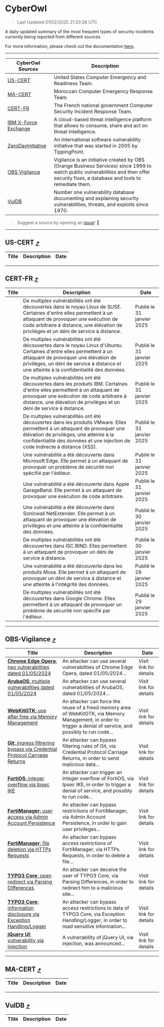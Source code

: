 
 <div id='top'></div>

# CyberOwl

 > Last Updated 01/02/2025 21:20:28 UTC
 
 A daily updated summary of the most frequent types of security incidents currently being reported from different sources.
 
 For more information, please check out the documentation [here](./docs/README.md).
 
 ---
 |CyberOwl Sources|Description|
 |---|---|
 |[US-CERT](#us-cert-arrow_heading_up)|United States Computer Emergency and Readiness Team.|
 |[MA-CERT](#ma-cert-arrow_heading_up)|Moroccan Computer Emergency Response Team.|
 |[CERT-FR](#cert-fr-arrow_heading_up)|The French national government Computer Security Incident Response Team.|
 |[IBM X-Force Exchange](#ibmcloud-arrow_heading_up)|A cloud-based threat intelligence platform that allows to consume, share and act on threat intelligence.|
 |[ZeroDayInitiative](#zerodayinitiative-arrow_heading_up)|An international software vulnerability initiative that was started in 2005 by TippingPoint.|
 |[OBS Vigilance](#obs-vigilance-arrow_heading_up)|Vigilance is an initiative created by OBS (Orange Business Services) since 1999 to watch public vulnerabilities and then offer security fixes, a database and tools to remediate them.|
 |[VulDB](#vuldb-arrow_heading_up)|Number one vulnerability database documenting and explaining security vulnerabilities, threats, and exploits since 1970.|
 
 > Suggest a source by opening an [issue](https://github.com/karimhabush/cyberowl/issues)! :raised_hands:
 ---

## US-CERT [:arrow_heading_up:](#cyberowl)

 |Title|Description|Date|
 |---|---|---|
 
 ---

## CERT-FR [:arrow_heading_up:](#cyberowl)

 |Title|Description|Date|
 |---|---|---|
 |[](https://www.cert.ssi.gouv.fr/avis/CERTFR-2025-AVI-0088/)|De multiples vulnérabilités ont été découvertes dans le noyau Linux de SUSE. Certaines d'entre elles permettent à un attaquant de provoquer une exécution de code arbitraire à distance, une élévation de privilèges et un déni de service à distance.|Publié le 31 janvier 2025|
 |[](https://www.cert.ssi.gouv.fr/avis/CERTFR-2025-AVI-0087/)|De multiples vulnérabilités ont été découvertes dans le noyau Linux d'Ubuntu. Certaines d'entre elles permettent à un attaquant de provoquer une élévation de privilèges, un déni de service à distance et une atteinte à la confidentialité des données.|Publié le 31 janvier 2025|
 |[](https://www.cert.ssi.gouv.fr/avis/CERTFR-2025-AVI-0086/)|De multiples vulnérabilités ont été découvertes dans les produits IBM. Certaines d'entre elles permettent à un attaquant de provoquer une exécution de code arbitraire à distance, une élévation de privilèges et un déni de service à distance.|Publié le 31 janvier 2025|
 |[](https://www.cert.ssi.gouv.fr/avis/CERTFR-2025-AVI-0085/)|De multiples vulnérabilités ont été découvertes dans les produits VMware. Elles permettent à un attaquant de provoquer une élévation de privilèges, une atteinte à la confidentialité des données et une injection de code indirecte à distance (XSS).|Publié le 31 janvier 2025|
 |[](https://www.cert.ssi.gouv.fr/avis/CERTFR-2025-AVI-0084/)|Une vulnérabilité a été découverte dans Microsoft Edge. Elle permet à un attaquant de provoquer un problème de sécurité non spécifié par l'éditeur.|Publié le 31 janvier 2025|
 |[](https://www.cert.ssi.gouv.fr/avis/CERTFR-2025-AVI-0083/)|Une vulnérabilité a été découverte dans Apple GarageBand. Elle permet à un attaquant de provoquer une exécution de code arbitraire.|Publié le 31 janvier 2025|
 |[](https://www.cert.ssi.gouv.fr/avis/CERTFR-2025-AVI-0082/)|Une vulnérabilité a été découverte dans Sonicwall NetExtender. Elle permet à un attaquant de provoquer une élévation de privilèges et une atteinte à la confidentialité des données.|Publié le 30 janvier 2025|
 |[](https://www.cert.ssi.gouv.fr/avis/CERTFR-2025-AVI-0081/)|De multiples vulnérabilités ont été découvertes dans ISC BIND. Elles permettent à un attaquant de provoquer un déni de service à distance.|Publié le 30 janvier 2025|
 |[](https://www.cert.ssi.gouv.fr/avis/CERTFR-2025-AVI-0080/)|Une vulnérabilité a été découverte dans les produits Moxa. Elle permet à un attaquant de provoquer un déni de service à distance et une atteinte à l'intégrité des données.|Publié le 29 janvier 2025|
 |[](https://www.cert.ssi.gouv.fr/avis/CERTFR-2025-AVI-0079/)|De multiples vulnérabilités ont été découvertes dans Google Chrome. Elles permettent à un attaquant de provoquer un problème de sécurité non spécifié par l'éditeur.|Publié le 29 janvier 2025|
 
 ---

## OBS-Vigilance [:arrow_heading_up:](#cyberowl)

 |Title|Description|Date|
 |---|---|---|
 |[<a href="https://vigilance.fr/vulnerability/Chrome-Edge-Opera-two-vulnerabilities-dated-01-05-2024-44188" class="noirorange"><b>Chrome  Edge  Opera</b>: two vulnerabilities dated 01/05/2024</a>](https://vigilance.fr/vulnerability/Chrome-Edge-Opera-two-vulnerabilities-dated-01-05-2024-44188)|An attacker can use several vulnerabilities of Chrome  Edge  Opera, dated 01/05/2024...|Visit link for details|
 |[<a href="https://vigilance.fr/vulnerability/ArubaOS-multiple-vulnerabilities-dated-01-05-2024-44187" class="noirorange"><b>ArubaOS</b>: multiple vulnerabilities dated 01/05/2024</a>](https://vigilance.fr/vulnerability/ArubaOS-multiple-vulnerabilities-dated-01-05-2024-44187)|An attacker can use several vulnerabilities of ArubaOS, dated 01/05/2024...|Visit link for details|
 |[<a href="https://vigilance.fr/vulnerability/WebKitGTK-use-after-free-via-Memory-Management-44175" class="noirorange"><b>WebKitGTK</b>: use after free via Memory Management</a>](https://vigilance.fr/vulnerability/WebKitGTK-use-after-free-via-Memory-Management-44175)|An attacker can force the reuse of a freed memory area of WebKitGTK, via Memory Management, in order to trigger a denial of service, and possibly to run code...|Visit link for details|
 |[<a href="https://vigilance.fr/vulnerability/Git-ingress-filtrering-bypass-via-Credential-Protocol-Carriage-Returns-46098" class="noirorange"><b>Git</b>: ingress filtrering bypass via Credential Protocol Carriage Returns</a>](https://vigilance.fr/vulnerability/Git-ingress-filtrering-bypass-via-Credential-Protocol-Carriage-Returns-46098)|An attacker can bypass filtering rules of Git, via Credential Protocol Carriage Returns, in order to send malicious data...|Visit link for details|
 |[<a href="https://vigilance.fr/vulnerability/FortiOS-integer-overflow-via-Ipsec-IKE-46090" class="noirorange"><b>FortiOS</b>: integer overflow via Ipsec IKE</a>](https://vigilance.fr/vulnerability/FortiOS-integer-overflow-via-Ipsec-IKE-46090)|An attacker can trigger an integer overflow of FortiOS, via Ipsec IKE, in order to trigger a denial of service, and possibly to run code...|Visit link for details|
 |[<a href="https://vigilance.fr/vulnerability/FortiManager-user-access-via-Admin-Account-Persistence-46077" class="noirorange"><b>FortiManager</b>: user access via Admin Account Persistence</a>](https://vigilance.fr/vulnerability/FortiManager-user-access-via-Admin-Account-Persistence-46077)|An attacker can bypass restrictions of FortiManager, via Admin Account Persistence, in order to gain user privileges...|Visit link for details|
 |[<a href="https://vigilance.fr/vulnerability/FortiManager-file-deletion-via-HTTPs-Requests-46072" class="noirorange"><b>FortiManager</b>: file deletion via HTTPs Requests</a>](https://vigilance.fr/vulnerability/FortiManager-file-deletion-via-HTTPs-Requests-46072)|An attacker can bypass access restrictions of FortiManager, via HTTPs Requests, in order to delete a file...|Visit link for details|
 |[<a href="https://vigilance.fr/vulnerability/TYPO3-Core-open-redirect-via-Parsing-Differences-46057" class="noirorange"><b>TYPO3 Core</b>: open redirect via Parsing Differences</a>](https://vigilance.fr/vulnerability/TYPO3-Core-open-redirect-via-Parsing-Differences-46057)|An attacker can deceive the user of TYPO3 Core, via Parsing Differences, in order to redirect him to a malicious site...|Visit link for details|
 |[<a href="https://vigilance.fr/vulnerability/TYPO3-Core-information-disclosure-via-Exception-Handling-Logger-46056" class="noirorange"><b>TYPO3 Core</b>: information disclosure via Exception Handling/Logger</a>](https://vigilance.fr/vulnerability/TYPO3-Core-information-disclosure-via-Exception-Handling-Logger-46056)|An attacker can bypass access restrictions to data of TYPO3 Core, via Exception Handling/Logger, in order to read sensitive information...|Visit link for details|
 |[<a href="https://vigilance.fr/vulnerability/jQuery-UI-vulnerability-via-injection-45781" class="noirorange"><b>jQuery UI</b>: vulnerability via injection</a>](https://vigilance.fr/vulnerability/jQuery-UI-vulnerability-via-injection-45781)|A vulnerability of jQuery UI, via injection, was announced...|Visit link for details|
 
 ---

## MA-CERT [:arrow_heading_up:](#cyberowl)

 |Title|Description|Date|
 |---|---|---|
 
 ---

## VulDB [:arrow_heading_up:](#cyberowl)

 |Title|Description|Date|
 |---|---|---|
 